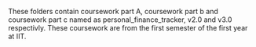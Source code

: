These folders contain coursework part A, coursework part b and coursework part c named as personal_finance_tracker, v2.0 and v3.0 respectivly. 
These coursework are from the first semester of the first year at IIT.
